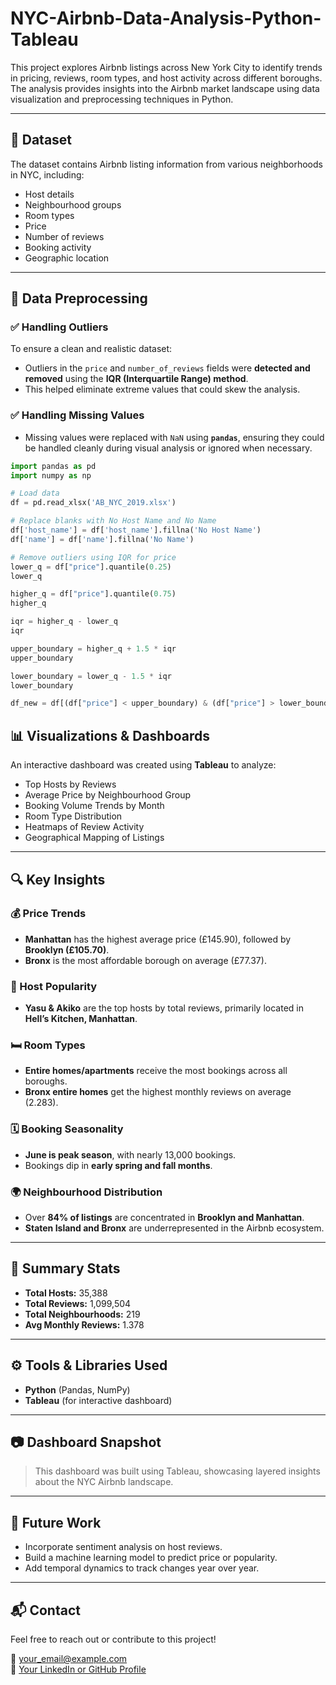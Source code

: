 # NYC-Airbnb-Data-Analysis-Python-Tableau

This project explores Airbnb listings across New York City to identify trends in pricing, reviews, room types, and host activity across different boroughs. The analysis provides insights into the Airbnb market landscape using data visualization and preprocessing techniques in Python.

---

## 📁 Dataset

The dataset contains Airbnb listing information from various neighborhoods in NYC, including:

- Host details  
- Neighbourhood groups  
- Room types  
- Price  
- Number of reviews  
- Booking activity  
- Geographic location  

---

## 🧹 Data Preprocessing

### ✅ Handling Outliers

To ensure a clean and realistic dataset:

- Outliers in the `price` and `number_of_reviews` fields were **detected and removed** using the **IQR (Interquartile Range) method**.
- This helped eliminate extreme values that could skew the analysis.

### ✅ Handling Missing Values

- Missing values were replaced with `NaN` using **`pandas`**, ensuring they could be handled cleanly during visual analysis or ignored when necessary.

```python
import pandas as pd
import numpy as np

# Load data
df = pd.read_xlsx('AB_NYC_2019.xlsx')

# Replace blanks with No Host Name and No Name
df['host_name'] = df['host_name'].fillna('No Host Name')
df['name'] = df['name'].fillna('No Name')

# Remove outliers using IQR for price
lower_q = df["price"].quantile(0.25)
lower_q

higher_q = df["price"].quantile(0.75)
higher_q

iqr = higher_q - lower_q
iqr

upper_boundary = higher_q + 1.5 * iqr
upper_boundary

lower_boundary = lower_q - 1.5 * iqr
lower_boundary

df_new = df[(df["price"] < upper_boundary) & (df["price"] > lower_boundary)]
```

## 📊 Visualizations & Dashboards

An interactive dashboard was created using **Tableau** to analyze:

- Top Hosts by Reviews  
- Average Price by Neighbourhood Group  
- Booking Volume Trends by Month  
- Room Type Distribution  
- Heatmaps of Review Activity  
- Geographical Mapping of Listings  

---

## 🔍 Key Insights

### 💰 Price Trends

- **Manhattan** has the highest average price (£145.90), followed by **Brooklyn (£105.70)**.  
- **Bronx** is the most affordable borough on average (£77.37).  

### 👥 Host Popularity

- **Yasu & Akiko** are the top hosts by total reviews, primarily located in **Hell’s Kitchen, Manhattan**.  

### 🛏️ Room Types

- **Entire homes/apartments** receive the most bookings across all boroughs.  
- **Bronx entire homes** get the highest monthly reviews on average (2.283).  

### 🗓️ Booking Seasonality

- **June is peak season**, with nearly 13,000 bookings.  
- Bookings dip in **early spring and fall months**.  

### 🌍 Neighbourhood Distribution

- Over **84% of listings** are concentrated in **Brooklyn and Manhattan**.  
- **Staten Island and Bronx** are underrepresented in the Airbnb ecosystem.  

---

## 📌 Summary Stats

- **Total Hosts:** 35,388  
- **Total Reviews:** 1,099,504  
- **Total Neighbourhoods:** 219  
- **Avg Monthly Reviews:** 1.378  

---

## ⚙️ Tools & Libraries Used

- **Python** (Pandas, NumPy)  
- **Tableau** (for interactive dashboard)  

---

## 📷 Dashboard Snapshot

> This dashboard was built using Tableau, showcasing layered insights about the NYC Airbnb landscape.

---

## 🚀 Future Work

- Incorporate sentiment analysis on host reviews.  
- Build a machine learning model to predict price or popularity.  
- Add temporal dynamics to track changes year over year.  

---

## 📬 Contact

Feel free to reach out or contribute to this project!

📧 your_email@example.com  
🔗 [Your LinkedIn or GitHub Profile](https://github.com/yourusername)
